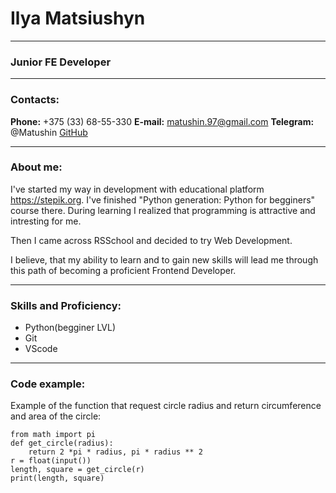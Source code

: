 # **Ilya Matsiushyn**
***
### **Junior FE Developer**
***
### **Contacts:**
**Phone:** +375 (33) 68-55-330
**E-mail:** matushin.97@gmail.com
**Telegram:** @Matushin
[GitHub](https://github.com/Matushini97)
***
### **About me:**
I've started my way in development with educational platform https://stepik.org. I've finished "Python generation: Python for begginers" course there. During learning I realized that programming is attractive and intresting for me.

Then I came across RSSchool and decided to try Web Development.

I believe, that my ability to learn and to gain new skills will lead me through this path of becoming a proficient Frontend Developer.
***
### **Skills and Proficiency:**
* Python(begginer LVL)
* Git
* VScode
***
### **Code example:**
Example of the function that request circle radius and return circumference and area of the circle:
```
from math import pi
def get_circle(radius):
    return 2 *pi * radius, pi * radius ** 2
r = float(input())
length, square = get_circle(r)
print(length, square)
```